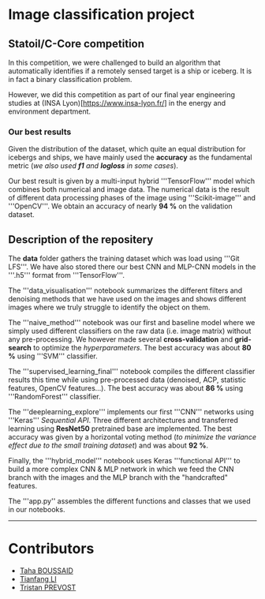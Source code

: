# Image classification project

## Statoil/C-Core competition
In this competition, we were challenged to build an algorithm that automatically identifies if a remotely sensed target is a ship or iceberg. It is in fact a binary classification problem.

However, we did this competition as part of our final year engineering studies at (INSA Lyon)[https://www.insa-lyon.fr/] in the energy and environment department. 

### Our best results
Given the distribution of the dataset, which quite an equal distribution for icebergs and ships, we have mainly used the **accuracy** as the fundamental metric (*we also used **f1** and **logloss** in some cases*).

Our best result is given by a multi-input hybrid '''TensorFlow''' model which combines both numerical and image data. The numerical data is the result of different data processing phases of the image using '''Scikit-image''' and '''OpenCV'''. We obtain an accuracy of nearly **94 %** on the validation dataset.

## Description of the repositery
The **data** folder gathers the training dataset which was load using '''Git LFS'''. We have also stored there our best CNN and MLP-CNN models in the '''.h5''' format from '''TensorFlow'''. 

The '''data_visualisation''' notebook summarizes the different filters and denoising methods that we have used on the images and shows different images where we truly struggle to identify the object on them.

The '''naive_method''' notebook was our first and baseline model where we simply used different classifiers on the raw data (i.e. image matrix) without any pre-processing. We however made several **cross-validation** and **grid-search** to optimize the *hyperparameters*. The best accuracy was about **80 %** using '''SVM''' classifier.

The '''supervised_learning_final''' notebook compiles the different classifier results this time while using pre-processed data (denoised, ACP, statistic features, OpenCV features...). The best accuracy was about **86 %** using '''RandomForest''' classifier.

The '''deeplearning_explore''' implements our first '''CNN''' networks using '''Keras''' *Sequential API*. Three different architectures and transferred learning using **ResNet50** pretrained base are implemented. The best accuracy was given by a horizontal voting method (*to minimize the variance effect due to the small training dataset*) and was about **92 %**.

Finally, the '''hybrid_model''' notebook uses Keras '''functional API''' to build a more complex CNN & MLP network in which we feed the CNN branch with the images and the MLP branch with the "handcrafted" features.

The '''app.py'' assembles the different functions and classes that we used in our notebooks.

---
# Contributors

- [Taha BOUSSAID](https://github.com/tboussaid)
- [Tianfang LI](https://github.com/alexleeltf)
- [Tristan PREVOST](https://github.com/Tristan-Prevost)
